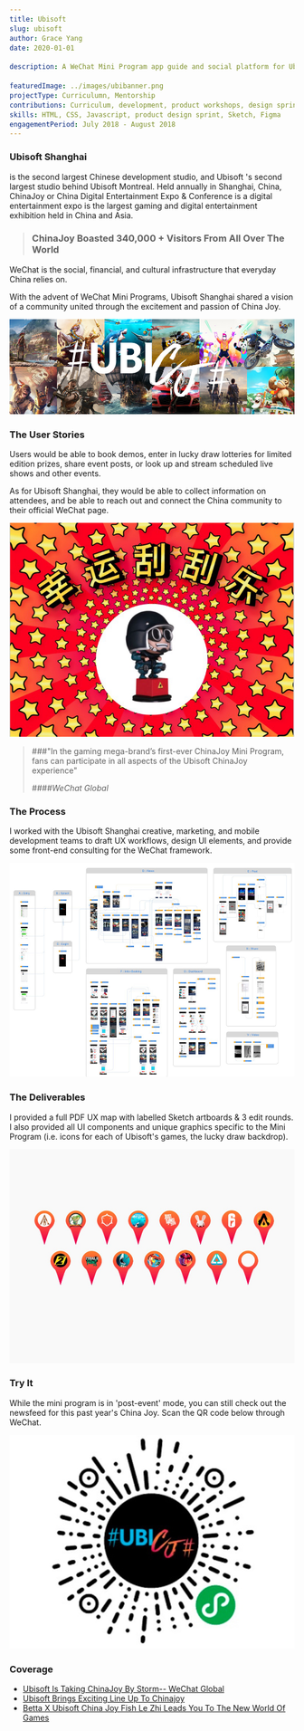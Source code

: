 ```yaml
---
title: Ubisoft
slug: ubisoft
author: Grace Yang
date: 2020-01-01 

description: A WeChat Mini Program app guide and social platform for Ubisoft's community at ChinaJoy, Asia's largest gaming convention.

featuredImage: ../images/ubibanner.png
projectType: Curriculumn, Mentorship
contributions: Curriculum, development, product workshops, design sprints
skills: HTML, CSS, Javascript, product design sprint, Sketch, Figma
engagementPeriod: July 2018 - August 2018
---
```


### Ubisoft Shanghai

is the second largest Chinese development studio, and Ubisoft 's second largest studio behind Ubisoft Montreal.
Held annually in Shanghai, China, ChinaJoy or China Digital Entertainment Expo & Conference is a digital entertainment expo is the largest gaming and digital entertainment exhibition held in China and Asia.

> ### ChinaJoy Boasted 340,000 + Visitors From All Over The World

WeChat is the social, financial, and cultural infrastructure that everyday China relies on.

With the advent of WeChat Mini Programs, Ubisoft Shanghai shared a vision of a community united through the excitement and passion of China Joy.

![ubisoft_cj](../images/ubi_cj.jpg)

### The User Stories

Users would be able to book demos, enter in lucky draw lotteries for limited edition prizes, share event posts, or look up and stream scheduled live shows and other events.

As for Ubisoft Shanghai, they would be able to collect information on attendees, and be able to reach out and connect the China community to their official WeChat page.

![ubisoft_lucky](../images/ubi_lucky.jpg)

>###"In the gaming mega-brand’s first-ever ChinaJoy Mini Program, fans can participate in all aspects of the Ubisoft ChinaJoy experience"
>
>####_WeChat Global_

### The Process

I worked with the Ubisoft Shanghai creative, marketing, and mobile development teams to draft UX workflows, design UI elements, and provide some front-end consulting for the WeChat framework.

![ubisoft_ui](../images/ubi_ui.jpg)

### The Deliverables

I provided a full PDF UX map with labelled Sketch artboards & 3 edit rounds. I also provided all UI components and unique graphics specific to the Mini Program (i.e. icons for each of Ubisoft's games, the lucky draw backdrop).

![ubisoft_icons](../images/ubi_icons.jpg)

### Try It

While the mini program is in 'post-event' mode, you can still check out the newsfeed for this past year's China Joy. Scan the QR code below through WeChat.

![ubisoft_wechat](../images/ubi_wechatqr.jpg)

### Coverage

<ul>

 <li><a href="https://mp.weixin.qq.com/s/OhuxV5_XkIEuES5QgS2Vyg" target="_blank" rel="noopener">Ubisoft Is Taking ChinaJoy By Storm-- WeChat Global</a></li>
 <li><a href="http://blog.ubi.com/en-GB/ubisoft-brings-exciting-line-chinajoy/" target="_blank" rel="noopener">Ubisoft Brings Exciting Line Up To Chinajoy</a>
</li>
 <li><a href="https://www.douyu.com/cms/new_list/201808/02/8373.shtml" target="_blank" rel="noopener">Betta X Ubisoft China Joy Fish Le Zhi Leads You To The New World Of Games</a></li>
</ul>
